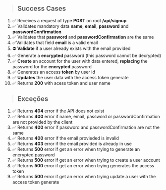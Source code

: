 > ## Success Cases

1. ✅ Receives a request of type **POST** on root **/api/signup**
2. ✅ Validates mandatory data **name**, **email**, **password** and **passwordConfirmation**
3. ✅ Validates that **password** and **passwordConfirmation** are the same
4. ✅Validates that field **email** is a valid email
5. ⛔ **Validate** if a user already exists with the email provided
6. ✅ Generate a **encrypted** password  (this password cannot be decrypted)
7. ✅ **Create** an account for the user with data entered, **replacing** the password for the **encrypted** password
8. ✅ Generates an access **token** by user id
9. ✅ **Updates** the user data with the access token generate
10. ✅ Returns **200** with acess token and user name

> ## Exceções

1. ✅ Returns **404** error if the API does not exist
2. ✅ Returns **400** error if name, email, password or passwordConfirmation are not provided by the client
3. ✅ Returns **400** error if password and passwordConfirmation are not the same
4. ✅ Returns **400** error if the email provieded is invalid
5. ✅ Returns **403** error if the email provided is already in use
6. ✅ Returns **500** error if get an error when trying to generate an encrypted password
7. ✅ Returns **500** error if get an error when trying to create a user account
8. ✅ Returns **500** error if get an error when trying generates the access token
9. ✅ Returns **500** error if get an error when trying update a user with the access token generate
